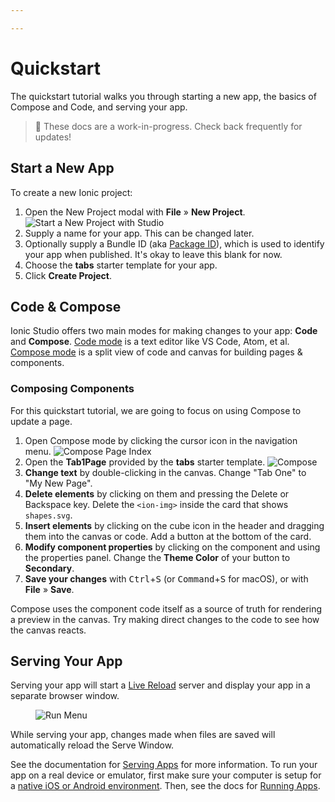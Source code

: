 ```yaml
---

---
```


# Quickstart

The quickstart tutorial walks you through starting a new app, the basics of Compose and Code, and serving your app.

<blockquote>
🚧 These docs are a work-in-progress. Check back frequently for updates!
</blockquote>

## Start a New App

To create a new Ionic project:

1. Open the New Project modal with **File** &raquo; **New Project**. ![Start a New Project with Studio](/docs/assets/img/studio/ss-new-project.png)
1. Supply a name for your app. This can be changed later.
1. Optionally supply a Bundle ID (aka [Package ID](/docs/faq/glossary#package-id)), which is used to identify your app when published. It's okay to leave this blank for now.
1. Choose the **tabs** starter template for your app.
1. Click **Create Project**.

## Code & Compose

Ionic Studio offers two main modes for making changes to your app: **Code** and **Compose**. [Code mode](/docs/studio/code) is a text editor like VS Code, Atom, et al. [Compose mode](/docs/studio/compose) is a split view of code and canvas for building pages &amp; components.

### Composing Components

For this quickstart tutorial, we are going to focus on using Compose to update a page.

1. Open Compose mode by clicking the cursor icon in the navigation menu. ![Compose Page Index](/docs/assets/img/studio/ss-page-index.png)
1. Open the **Tab1Page** provided by the **tabs** starter template. ![Compose](/docs/assets/img/studio/ss-compose.png)
1. **Change text** by double-clicking in the canvas. Change "Tab One" to "My New Page".
1. **Delete elements** by clicking on them and pressing the Delete or Backspace key. Delete the `<ion-img>` inside the card that shows `shapes.svg`.
1. **Insert elements** by clicking on the cube icon in the header and dragging them into the canvas or code. Add a button at the bottom of the card.
1. **Modify component properties** by clicking on the component and using the properties panel. Change the **Theme Color** of your button to **Secondary**.
1. **Save your changes** with <kbd>Ctrl</kbd>+<kbd>S</kbd> (or <kbd>Command</kbd>+<kbd>S</kbd> for macOS), or with **File** &raquo; **Save**.

Compose uses the component code itself as a source of truth for rendering a preview in the canvas. Try making direct changes to the code to see how the canvas reacts.

## Serving Your App

Serving your app will start a [Live Reload](/docs/faq/glossary#livereload) server and display your app in a separate browser window.

<figure>
  <img alt="Run Menu" src="/docs/assets/img/studio/ss-run-menu.png" />
</figure>

While serving your app, changes made when files are saved will automatically reload the Serve Window.

See the documentation for [Serving Apps](/docs/studio/running#serving-apps) for more information. To run your app on a real device or emulator, first make sure your computer is setup for a [native iOS or Android environment](/docs/studio/native). Then, see the docs for [Running Apps](/docs/studio/running#running-apps).
